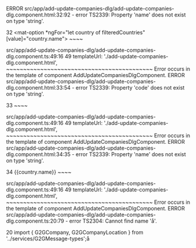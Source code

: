 ERROR
src/app/add-update-companies-dlg/add-update-companies-dlg.component.html:32:92 - error TS2339: Property 'name' does not exist on type 'string'.

32                     <mat-option *ngFor="let country of filteredCountries" [value]="country.name">
                                                                                              ~~~~

  src/app/add-update-companies-dlg/add-update-companies-dlg.component.ts:49:16
    49   templateUrl: './add-update-companies-dlg.component.html',
                      ~~~~~~~~~~~~~~~~~~~~~~~~~~~~~~~~~~~~~~~~~~~
    Error occurs in the template of component AddUpdateCompaniesDlgComponent.
ERROR
src/app/add-update-companies-dlg/add-update-companies-dlg.component.html:33:54 - error TS2339: Property 'code' does not exist on type 'string'.

33                         <span class="fi fi-{{country.code.toLowerCase()}}"></span>
                                                        ~~~~

  src/app/add-update-companies-dlg/add-update-companies-dlg.component.ts:49:16
    49   templateUrl: './add-update-companies-dlg.component.html',
                      ~~~~~~~~~~~~~~~~~~~~~~~~~~~~~~~~~~~~~~~~~~~
    Error occurs in the template of component AddUpdateCompaniesDlgComponent.
ERROR
src/app/add-update-companies-dlg/add-update-companies-dlg.component.html:34:35 - error TS2339: Property 'name' does not exist on type 'string'.

34                         {{country.name}}</mat-option>
                                     ~~~~

  src/app/add-update-companies-dlg/add-update-companies-dlg.component.ts:49:16
    49   templateUrl: './add-update-companies-dlg.component.html',
                      ~~~~~~~~~~~~~~~~~~~~~~~~~~~~~~~~~~~~~~~~~~~
    Error occurs in the template of component AddUpdateCompaniesDlgComponent.
ERROR
src/app/add-update-companies-dlg/add-update-companies-dlg.component.ts:20:79 - error TS2304: Cannot find name 'å'.

20 import { G2GCompany, G2GCompanyLocation } from '../services/G2GMessage-types';å
